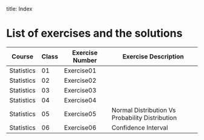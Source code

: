 title: Index

# List of exercises and the solutions

| Course     | Class | Exercise Number | Exercise Description                            |
| ---------- | ----- | --------------- | ----------------------------------------------- |
| Statistics | 01    | Exercise01      |                                                 |
| Statistics | 02    | Exercise02      |                                                 |
| Statistics | 03    | Exercise03      |                                                 |
| Statistics | 04    | Exercise04      |                                                 |
| Statistics | 05    | Exercise05      | Normal Distribution Vs Probability Distribution |
| Statistics | 06    | Exercise06      | Confidence Interval                             |


